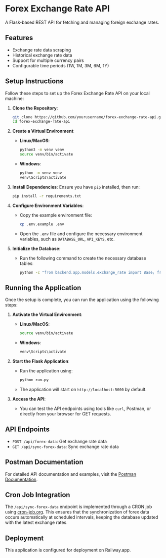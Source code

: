 # Forex Exchange Rate API

A Flask-based REST API for fetching and managing foreign exchange rates.

## Features
- Exchange rate data scraping
- Historical exchange rate data
- Support for multiple currency pairs
- Configurable time periods (1W, 1M, 3M, 6M, 1Y)

## Setup Instructions

Follow these steps to set up the Forex Exchange Rate API on your local machine:

1. **Clone the Repository**:
   ```bash
   git clone https://github.com/yourusername/forex-exchange-rate-api.git
   cd forex-exchange-rate-api
   ```

2. **Create a Virtual Environment**:
   - **Linux/MacOS**:
     ```bash
     python3 -m venv venv
     source venv/bin/activate
     ```
   - **Windows**:
     ```bash
     python -m venv venv
     venv\Scripts\activate
     ```

3. **Install Dependencies**:
   Ensure you have `pip` installed, then run:
   ```bash
   pip install -r requirements.txt
   ```

4. **Configure Environment Variables**:
   - Copy the example environment file:
     ```bash
     cp .env.example .env
     ```
   - Open the `.env` file and configure the necessary environment variables, such as `DATABASE_URL`, `API_KEYS`, etc.

5. **Initialize the Database**:
   - Run the following command to create the necessary database tables:
     ```bash
     python -c "from backend.app.models.exchange_rate import Base; from sqlalchemy import create_engine; engine = create_engine('sqlite:///exchange_rates.db'); Base.metadata.create_all(engine)"
     ```

## Running the Application

Once the setup is complete, you can run the application using the following steps:

1. **Activate the Virtual Environment**:
   - **Linux/MacOS**:
     ```bash
     source venv/bin/activate
     ```
   - **Windows**:
     ```bash
     venv\Scripts\activate
     ```

2. **Start the Flask Application**:
   - Run the application using:
     ```bash
     python run.py
     ```
   - The application will start on `http://localhost:5000` by default.

3. **Access the API**:
   - You can test the API endpoints using tools like `curl`, Postman, or directly from your browser for GET requests.

## API Endpoints
- `POST /api/forex-data`: Get exchange rate data
- `GET /api/sync-forex-data`: Sync exchange rate data

## Postman Documentation

For detailed API documentation and examples, visit the [Postman Documentation](https://documenter.getpostman.com/view/38132779/2sAYBaAVBC).

## Cron Job Integration

The `/api/sync-forex-data` endpoint is implemented through a CRON job using [cron-job.org](https://cron-job.org). This ensures that the synchronization of forex data occurs automatically at scheduled intervals, keeping the database updated with the latest exchange rates.

## Deployment
This application is configured for deployment on Railway.app.